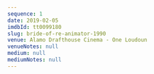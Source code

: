 ```yaml
---
sequence: 1
date: 2019-02-05
imdbId: tt0099180
slug: bride-of-re-animator-1990
venue: Alamo Drafthouse Cinema - One Loudoun
venueNotes: null
medium: null
mediumNotes: null
---
```


